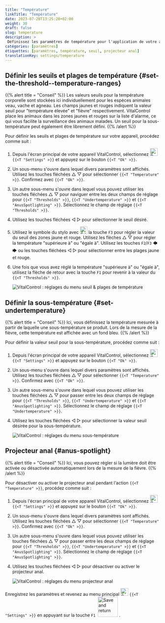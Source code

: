 ```yaml
---
title: "Température"
linkTitle: "Température"
date: 2023-07-28T13:25:28+02:00
weight: 30
draft: false
slug: temperature
description: >
 Définissez les paramètres de température pour l'application de votre appareil VitalControl
catégories: [paramètres]
étiquettes: [paramètres, température, seuil, projecteur anal]
translationKey: settings/temperature
---
```

## Définir les seuils et plages de température {#set-the-threshold--temperature-ranges}
{{% alert title = "Conseil" %}}
Les valeurs seuils pour la température corporelle sont stockées ici individuellement pour les espèces animales veau, vache et agneau. Les champs jaunes et rouges indiquent la valeur seuil pour "température élevée" et "fièvre" respectivement. VitalControl place les animaux dans les zones jaunes et rouges sur la liste d'alarme, ce qui vous facilite la surveillance des animaux malades. Un seuil pour la sous-température peut également être librement défini.
{{% /alert %}}

Pour définir les seuils et plages de température sur votre appareil, procédez comme suit :

1. Depuis l'écran principal de votre appareil VitalControl, sélectionnez <img src="/icons/gear.svg" width="25" align="bottom" alt="Paramètres" /> `{{<T "Settings" >}}` et appuyez sur le bouton `{{<T "Ok" >}}`.

2. Un sous-menu s'ouvre dans lequel divers paramètres sont affichés. Utilisez les touches fléchées △ ▽ pour sélectionner `{{<T "Temperature" >}}`. Confirmez avec `{{<T "Ok" >}}`.

3. Un autre sous-menu s'ouvre dans lequel vous pouvez utiliser les touches fléchées △ ▽ pour naviguer entre les deux champs de réglage pour `{{<T "Thresholds" >}}`, `{{<T "Undertemperature" >}}` et `{{<T "AnusSpotlighting" >}}`. Sélectionnez le champ de réglage `{{<T "Thresholds" >}}`.

4. Utilisez les touches fléchées ◁ ▷ pour sélectionner le seuil désiré.

5. Utilisez le symbole du stylo avec <img src="/icons/actions/edit.svg" width="24" align="bottom" alt="Éditer" /> la touche `F3` pour régler la valeur du seuil des zones jaune et rouge. Utilisez les flèches △ ▽ pour régler la température "supérieure à" ou "égale à". Utilisez les touches `F2`/`F3` 🡄 🡆 ou les touches fléchées ◁ ▷ pour sélectionner entre les plages jaune et rouge.

6. Une fois que vous avez réglé la température "supérieure à" ou "égale à", utilisez la flèche de retour avec la touche `F1` pour revenir à la valeur du `{{<T "Thresholds" >}}`.

    ![VitalControl : réglages du menu seuil & plages de température](../images/threshold.png "Seuil & Plages de température")

## Définir la sous-température {#set-undertemperature}
{{% alert title = "Conseil" %}}
Ici, vous définissez la température mesurée à partir de laquelle une sous-température se produit. Lors de la mesure de la fièvre, cette température est affichée avec un fond bleu.
{{% /alert %}}

Pour définir la valeur seuil pour la sous-température, procédez comme suit :

1. Depuis l'écran principal de votre appareil VitalControl, sélectionnez <img src="/icons/gear.svg" width="25" align="bottom" alt="Settings" /> `{{<T "Settings" >}}` et appuyez sur le bouton `{{<T "Ok" >}}`.

2. Un sous-menu s'ouvre dans lequel divers paramètres sont affichés. Utilisez les touches fléchées △ ▽ pour sélectionner `{{<T "Temperature" >}}`. Confirmez avec `{{<T "Ok" >}}`.

3. Un autre sous-menu s'ouvre dans lequel vous pouvez utiliser les touches fléchées △ ▽ pour passer entre les deux champs de réglage pour `{{<T "Thresholds" >}}`, `{{<T "Undertemperature" >}}` et `{{<T "AnusSpotlighting" >}}`. Sélectionnez le champ de réglage `{{<T "Undertemperature" >}}`.

4. Utilisez les touches fléchées ◁ ▷ pour sélectionner la valeur seuil désirée pour la sous-température.

    ![VitalControl : réglages du menu sous-température](../images/undertemperature.png "Sous-température")

## Projecteur anal {#anus-spotlight}
{{% alert title = "Conseil" %}}
Ici, vous pouvez régler si la lumière doit être activée ou désactivée automatiquement lors de la mesure de la fièvre.
{{% /alert %}}

Pour désactiver ou activer le projecteur anal pendant l'action `{{<T "Temperature" >}}`, procédez comme suit :

1. Depuis l'écran principal de votre appareil VitalControl, sélectionnez <img src="/icons/gear.svg" width="25" align="bottom" alt="Settings" /> `{{<T "Settings" >}}` et appuyez sur le bouton `{{<T "Ok" >}}`.

2. Un sous-menu s'ouvre dans lequel divers paramètres sont affichés. Utilisez les touches fléchées △ ▽ pour sélectionner `{{<T "Temperature" >}}`. Confirmez avec `{{<T "Ok" >}}`.

3. Un autre sous-menu s'ouvre dans lequel vous pouvez utiliser les touches fléchées △ ▽ pour passer entre les deux champs de réglage pour `{{<T "Thresholds" >}}`, `{{<T "Undertemperature" >}}` et `{{<T "AnusSpotlighting" >}}`. Sélectionnez le champ de réglage `{{<T "AnusSpotlighting" >}}`.

4. Utilisez les touches fléchées ◁ ▷ pour désactiver ou activer le projecteur anal.

    ![VitalControl : réglages du menu projecteur anal](../images/anusspotlight.png "Projecteur anal")

Enregistrez les paramètres et revenez au menu principal <img src="/icons/gear.svg" width="25" align="bottom" alt="Settings" /> `{{<T "Settings" >}}` en appuyant sur la touche `F1` &nbsp;<img src="/icons/footer/save_exit.svg" width="65" align="bottom" alt="Save and return" />&nbsp;.
